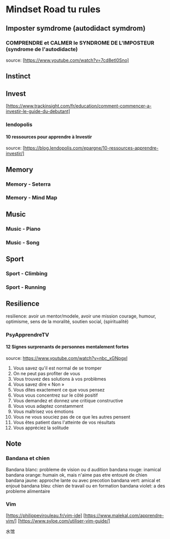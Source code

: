 # Mindset Road tu rules

## Imposter symdrome (autodidact symdrom)

### COMPRENDRE et CALMER le SYNDROME DE L'IMPOSTEUR (syndrome de l'autodidacte)

source: [https://www.youtube.com/watch?v=7cd8etl0Sno]

## Instinct

## Invest

[https://www.trackinsight.com/fr/education/comment-commencer-a-investir-le-guide-du-debutant]

### lendopolis

#### 10 ressources pour apprendre à Investir

source: [https://blog.lendopolis.com/epargne/10-ressources-apprendre-investir/]

## Memory

### Memory - Seterra

### Memory - Mind Map

## Music

### Music - Piano

### Music - Song

## Sport

### Sport - Climbing

### Sport - Running

## Resilience

resilience: avoir un mentor/modele, avoir une mission courage, humour, optimisme, sens de la moralité, soutien social, (spiritualité)

### PsyApprendreTV

#### 12 Signes surprenants de personnes mentalement fortes

source: https://www.youtube.com/watch?v=nbc_xGNpgxI

1. Vous savez qu'il est normal de se tromper
1. On ne peut pas profiter de vous
1. Vous trouvez des solutions à vos problèmes
1. Vous savez dire « Non »
1. Vous dites exactement ce que vous pensez
1. Vous vous concentrez sur le côté positif
1. Vous demandez et donnez une critique constructive
1. Vous vous adaptez constamment
1. Vous maîtrisez vos émotions
1. Vous ne vous souciez pas de ce que les autres pensent
1. Vous êtes patient dans l'atteinte de vos résultats
1. Vous appréciez la solitude

## Note

### Bandana et chien

Bandana blanc: probleme de vision ou d audition
bandana rouge: inamical
bandana orange: humain ok, mais n'aime pas etre entouré de chien
bandana jaune: approche lante ou avec precotion
bandana vert: amical et enjoué
bandana bleu: chien de travail ou en formation
bandana violet: a des probleme alimentaire

### Vim

[https://philippevirouleau.fr/vim-ide]
[https://www.malekal.com/apprendre-vim/]
[https://www.syloe.com/utiliser-vim-guide/]

水馆
